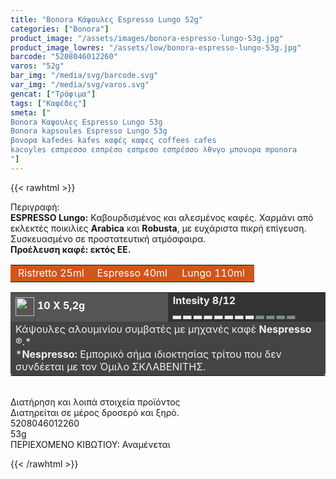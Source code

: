 ```yaml
---
title: "Bonora Κάψουλες Espresso Lungo 52g"
categories: ["Bonora"]
product_image: "/assets/images/bonora-espresso-lungo-53g.jpg"
product_image_lowres: "/assets/low/bonora-espresso-lungo-53g.jpg"
barcode: "5208046012260"
varos: "52g"
bar_img: "/media/svg/barcode.svg"
var_img: "/media/svg/varos.svg"
gencat: ["Τρόφιμα"]
tags: ["Καφέδες"]
smeta: ["
Bonora Καψουλες Espresso Lungo 53g
Bonora kapsoules Espresso Lungo 53g
βονορα kafedes kafes καφές καφες coffees cafes
kacoyles εσπρεσσο εσπρέσο εσπρεσο εσπρέσσο λθνγο μπονορα mponora
"]
---
```

{{< rawhtml >}}
<style>
    td {
    border-radius: 0 !important;
}
</style>
<div class="product"><div id="sistatika">Περιγραφή:</div><div class="alltext"><b>ESPRESSO Lungo:</b>
Καβουρδισμένος και αλεσμένος καφές.
Χαρμάνι από εκλεκτές ποικιλίες <b>Arabica</b> και <b>Robusta</b>,
με ευχάριστα πικρή επίγευση.
Συσκευασμένο σε προστατευτική
ατμόσφαιρα.<br><b>Προέλευση καφέ: εκτός ΕΕ.</b></div><table style="border-collapse:collapse;width:100%" border="0" cellpadding="15px"><tbody><tr><td style="width:32.95%;background-color: #d2551a;text-align:center;border-top-left-radius: 4px !important;"><span style="color:#fff">Ristretto 25ml</span></td><td style="width:32.95%;text-align:center;background-color: #d2551a;"><span style="color:#fff">Espresso 40ml</span></td><td style="width:32.95%;text-align:center;background-color: #d2551a;border-top-right-radius: 4px !important;"><span style="color:#fff">Lungo 110ml</span></td></tr></tbody></table><table style="border-collapse:collapse;width:100%" border="0" cellpadding="15px;"><tbody><tr><td style="width:49.55%;background-color:#555;vertical-align:middle"><strong><span style="color:#fff"><img style="margin-right:5px;vertical-align:middle" src="/media/icons/kaps.svg" width="30px" alt="">10 X 5,2g</span></strong></td><td style="width:49.65%;background-color:#333"><strong><span style="color:#ecf0f1">Intesity 8/12<br>▂ ▂ ▂ ▂ ▂ ▂ ▂&nbsp;</span></strong><strong><span style="color: rgb(236, 240, 241);">▂</span></strong><strong><span style="color:#ecf0f1"><span style="color:#7e8c8d">&nbsp;▂ ▂ ▂ ▂</span></span></strong></td></tr><tr><td style="width:49.55%;background-color:#444;border-radius: 0 0 4px 4px !important;" colspan="2"><span style="color:#ecf0f1">Κάψουλες αλουμινίου συµβατές µε µηχανές καφέ <strong>Nespresso</strong> ®.*</span><br><span style="color:#ecf0f1">*<strong>Nespresso:</strong> Εµπορικό σήµα ιδιοκτησίας τρίτου που δεv συνδέεται µε τον Όµιλο ΣΚΛΑΒΕΝΙΤΗΣ.</span></td></tr></tbody></table><div>&nbsp;</div><div id="loipa">Διατήρηση και λοιπά στοιχεία προϊόντος</div><div class="alltext">Διατηρείται σε µέρος δροσερό και ξηρό.</div><div id="barcode"><div id="barimage1"></div><span id="bartext">5208046012260</span></div><div id="varos"><div id="varosimage1"></div><span id="varostext">53g</span></div><div id="kivotio">ΠΕΡΙΕΧΟΜΕΝΟ ΚΙΒΩΤΙΟΥ: Αναμένεται</div>
<div class="pimg"></div>
</div>



{{< /rawhtml >}}



